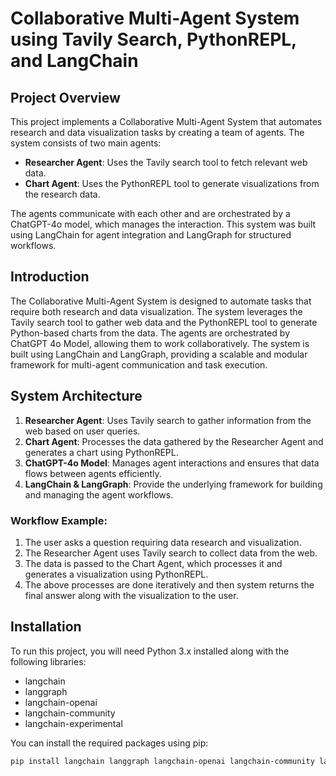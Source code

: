 # Collaborative Multi-Agent System using Tavily Search, PythonREPL, and LangChain

## Project Overview
This project implements a Collaborative Multi-Agent System that automates research and data visualization tasks by creating a team of agents. The system consists of two main agents: 
- **Researcher Agent**: Uses the Tavily search tool to fetch relevant web data.
- **Chart Agent**: Uses the PythonREPL tool to generate visualizations from the research data.

The agents communicate with each other and are orchestrated by a ChatGPT-4o model, which manages the interaction. This system was built using LangChain for agent integration and LangGraph for structured workflows.

## Introduction
The Collaborative Multi-Agent System is designed to automate tasks that require both research and data visualization. The system leverages the Tavily search tool to gather web data and the PythonREPL tool to generate Python-based charts from the data. The agents are orchestrated by ChatGPT 4o Model, allowing them to work collaboratively. The system is built using LangChain and LangGraph, providing a scalable and modular framework for multi-agent communication and task execution.

## System Architecture
1. **Researcher Agent**: Uses Tavily search to gather information from the web based on user queries.
2. **Chart Agent**: Processes the data gathered by the Researcher Agent and generates a chart using PythonREPL.
3. **ChatGPT-4o Model**: Manages agent interactions and ensures that data flows between agents efficiently.
4. **LangChain & LangGraph**: Provide the underlying framework for building and managing the agent workflows.

### Workflow Example:
1. The user asks a question requiring data research and visualization.
2. The Researcher Agent uses Tavily search to collect data from the web.
3. The data is passed to the Chart Agent, which processes it and generates a visualization using PythonREPL.
4. The above processes are done iteratively and then system returns the final answer along with the visualization to the user.

## Installation
To run this project, you will need Python 3.x installed along with the following libraries:

- langchain
- langgraph
- langchain-openai
- langchain-community
- langchain-experimental

You can install the required packages using pip:
```bash
pip install langchain langgraph langchain-openai langchain-community langchain-experimental
